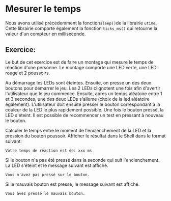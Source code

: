 # Mesurer le temps

Nous avons utilisé précédemment la fonction`sleep()`de la librairie `utime`. Cette librairie comporte également la fonction `ticks_ms()` qui retourne la valeur d'un compteur en milliseconde.

## Exercice:&#x20;

Le but de cet exercice est de faire un montage qui mesure le temps de réaction d'une personne. Le montage comporte une LED verte, une LED rouge et 2 poussoirs.

Au démarrage les LEDs sont éteintes. Ensuite, on presse un des deux boutons pour démarrer le jeu. Les 2 LEDs clignotent une fois afin d'avertir l'utilisateur que le jeu commence. Ensuite, après un temps aléatoire entre 1 et 3 secondes, une des deux LEDs s'allume (choix de la led aléatoire également). L'utilisateur doit ensuite presser le bouton correspondant à la couleur de la LED le plus rapidement possible. Une fois le bouton pressé, la LED s'éteint. Il est possible de recommencer un test en pressant à nouveau le bouton.

Calculer le temps entre le moment de l'enclenchement de la LED et la pression du bouton poussoir. Afficher le résultat dans le Shell dans le format suivant:

`Votre temps de réaction est de: xxx ms`

Si le bouton n'a pas été pressé dans la seconde qui suit l'enclenchement. La LED s'éteint et le message suivant est affiché.

`Vous n'avez pas pressé sur le bouton.`

Si le mauvais bouton est pressé, le message suivant est affiché.

`Vous avez pressé le mauvais bouton.`

